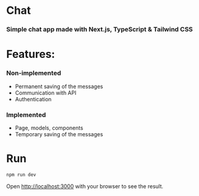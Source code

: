 # Chat
### Simple chat app made with Next.js, TypeScript & Tailwind CSS

# Features:

### Non-implemented
- Permanent saving of the messages
- Communication with API
- Authentication

### Implemented
- Page, models, components
- Temporary saving of the messages

# Run

```bash
npm run dev
```

Open [http://localhost:3000](http://localhost:3000) with your browser to see the result.
